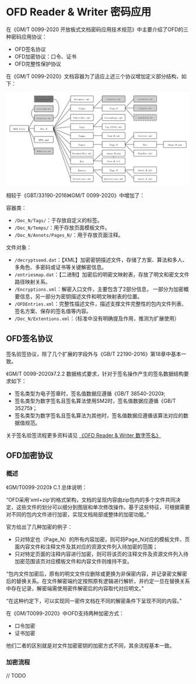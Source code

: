 # OFD Reader & Writer 密码应用

在《GM/T 0099-2020 开放板式文档密码应用技术规范》中主要介绍了OFD的三种密码应用协议：

- OFD签名协议
- OFD加密协议：口令、证书
- OFD完整性保护协议

在《GM/T 0099-2020》文档容器为了适应上述三个协议增加定义部分结构，如下：

![OFD文件层次组织结构](./doc/img/OFD文件层次组织结构.png)

相较于《GBT/33190-2016》《GM/T 0099-2020》中增加了：

容器类：

- `/Doc_N/Tags/`：于存放自定义的标签。
- `/Doc_N/Temps/`：用于存放页面模板文件。
- `/Doc_N/Annots/Pages_N/`：用于存放页面注释。

文件对象：

- `/decryptseed.dat`：【XML】加密密钥描述文件，存储了方案、算法和多人、多角色、多密码或证书等关键解密信息。
- `/entriesmap.dat`：【二进制】加密后的明密文映射表，存放了明文和密文文件路径映射关系。
- `/Encryptions.xml`：解密入口文件，主要包含了2部分信息， 一部分为加密概要信息，另一部分为密钥描述文件和明文映射表的位置。
- `/OFDEntries.xml`：完整性描述文件，描述支撑文件完整性的包内文件列表、签名方案、保存的签名值等内容。
- `/Doc_N/Extentions.xml`：（标准中没有明确提及作用，推测为扩展使用）

## OFD签名协议

签名验签协议，除了几个扩展的字段外与《GB/T 22190-2016》第18章中基本一致。

《GM/T 0099-2020》7.2.2 数据格式要求，针对于签名操作产生的签名数据结构要求如下：

- 签名类型为电子签章时，签名值数据应遵循《GB/T 38540-2020》;
- 签名类型为数字签名且签名算法使用SM2时，签名值数据应遵循《GB/T 35275》；
- 签名类型为数字签名且签名算法为其他时，签名值数据应遵循该算法对应的数据值规范。

关于签名验签流程更多资料请见 [《OFD Reader & Writer 数字签名》](../ofdrw-sign/README.md)

## OFD加密协议

### 概述

《GM/T0099-2020》 C.1 总体说明：

“OFD采用‘xml+zip’的格式架构，文档的呈现内容由zip包内的多个文件共同决定，这些文件的划分可以细分到图层和单次修改操作。基于这些特征，可根据需要对不同的包内文件进行加密，实现文档局部或整体的加密功能。”

官方给出了几种加密的例子：

- 只对特定也（Page_N）的所有内容加密，则可将Page_N对应的模板文件、页面内容文件和注释文件及其对应的资源文件列入待加密的范围；
- 只对特定页面的注释内容进行加密，则可将该页的注释文件及资源文件列入待加密范围该页对应模板文件和内容文件则维持不变。

“包内文件加密后，原有的明文文件应删除或更换为非保密内容，并记录密文解密后的替换关系。在文件解密端约定按照原有逻辑进行解析，并约定一旦在替换关系中存在记录，解密端需使用密件解密后的内容取代对应明文。”

“在这种约定下，可以实现同一密件文档在不同的解密条件下呈现不同的内容。”


在《GM/T0099-2020》中OFD支持两种加密方式：

- 口令加密
- 证书加密

他们二者的区别就是对文件加密密钥的加密方式不同，其余流程基本一致。

### 加密流程

// TODO